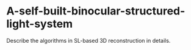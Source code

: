 # A-self-built-binocular-structured-light-system
Describe the algorithms in SL-based 3D reconstruction in details.
